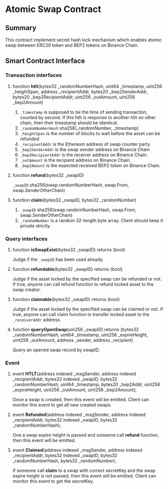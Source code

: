 # Atomic Swap Contract

## Summary

This contract implement secret hash lock mechanism which enables atomic swap between ERC20 token and BEP2 tokens on Binance Chain. 

## Smart Contract Interface

### Transaction interfaces

1. function **htlt**(bytes32 _randomNumberHash, uint64  _timestamp, uint256 _heightSpan, address _recipientAddr, bytes20 _bep2SenderAddr, bytes20 _bep2RecipientAddr, uint256 _outAmount, uint256 _bep2Amount)
    1. `_timestamp` is supposed to be the time of sending transaction, counted by second. If this htlt is response to another htlt on other chain, then their timestamp should be identical.
    2. `_randomNumberHash` sha256(_randomNumber, _timestamp)
    3. `_heightSpan` is the number of blocks to wait before the asset can be refunded
    4. `_recipientAddr` is the Ethereum address of swap counter party
    5. `_bep2SenderAddr` is the swap sender address on Binance Chain
    5. `_bep2RecipientAddr` is the receiver address on Binance Chain. 
    6. `_outAmount` is the recipient address on Binance Chain.
    7. `_bep2Amount` is the expected received BEP2 token on Binance Chain.
    
2. function **refund**(bytes32 _swapID)
    
    `_swapID` sha256(swap.randomNumberHash, swap.From, swap.SenderOtherChain)
    
3. function **claim**(bytes32 _swapID, bytes32 _randomNumber)
    1. `_swapID` sha256(swap.randomNumberHash, swap.From, swap.SenderOtherChain)
    2. `_randomNumber` is a random 32-length byte array. Client should keep it private strictly.

### Query interfaces

1. function **isSwapExist**(bytes32 _swapID) returns (bool)
    
    Judge if the `_swapID` has been used already.
    
2. function **refundable**(bytes32 _swapID) returns (bool)

    Judge if the asset locked by the specified swap can be refunded or not. If true, anyone can call refund function to refund locked asset to the swap creator.
    
3. function **claimable**(bytes32 _swapID) returns (bool)

    Judge if the asset locked by the specified swap can be claimed or not. If true, anyone can call claim function to transfer locked asset to the `_receiverAddr` address.
    
5. function **queryOpenSwap**(uin256 _swapID) returns (bytes32 _randomNumberHash, uint64 _timestamp, uint256 _expireHeight, uint256 _outAmount, address _sender, address _recipient)

    Query an opened swap record by swapID.

### Event

1. event **HTLT**(address indexed _msgSender, address indexed _recipientAddr, bytes32 indexed _swapID, bytes32 _randomNumberHash, uint64 _timestamp, bytes20 _bep2Addr, uint256 _expireHeight, uint256 _outAmount, uint256 _bep2Amount);

    Once a swap is created, then this event will be emitted. Client can monitor this event to get all new created swaps.

2. event **Refunded**(address indexed _msgSender, address indexed _recipientAddr, bytes32 indexed _swapID, bytes32 _randomNumberHash);

    One a swap expire height is passed and someone call **refund** function, then this event will be emitted.
    
3. event **Claimed**(address indexed _msgSender, address indexed _recipientAddr, bytes32 indexed _swapID, bytes32 _randomNumberHash, bytes32 _randomNumber);

    If someone call **claim** to a swap with correct secretKey and the swap expire height is not passed, then this event will be emitted. Client can monitor this event to get the secretKey.


